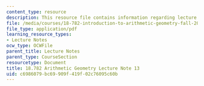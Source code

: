 ```yaml
---
content_type: resource
description: This resource file contains information regarding lecture note 13.
file: /media/courses/18-782-introduction-to-arithmetic-geometry-fall-2013/c6986079bc69909f419f02c76095c60b_MIT18_782F13_lec13.pdf
file_type: application/pdf
learning_resource_types:
- Lecture Notes
ocw_type: OCWFile
parent_title: Lecture Notes
parent_type: CourseSection
resourcetype: Document
title: 18.782 Arithmetic Geometry Lecture Note 13
uid: c6986079-bc69-909f-419f-02c76095c60b
---
```


